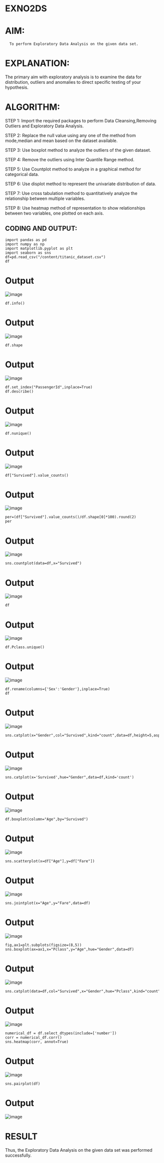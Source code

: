 # EXNO2DS
# AIM:
      To perform Exploratory Data Analysis on the given data set.
      
# EXPLANATION:
  The primary aim with exploratory analysis is to examine the data for distribution, outliers and anomalies to direct specific testing of your hypothesis.
  
# ALGORITHM:
STEP 1: Import the required packages to perform Data Cleansing,Removing Outliers and Exploratory Data Analysis.

STEP 2: Replace the null value using any one of the method from mode,median and mean based on the dataset available.

STEP 3: Use boxplot method to analyze the outliers of the given dataset.

STEP 4: Remove the outliers using Inter Quantile Range method.

STEP 5: Use Countplot method to analyze in a graphical method for categorical data.

STEP 6: Use displot method to represent the univariate distribution of data.

STEP 7: Use cross tabulation method to quantitatively analyze the relationship between multiple variables.

STEP 8: Use heatmap method of representation to show relationships between two variables, one plotted on each axis.

## CODING AND OUTPUT:
```
import pandas as pd
import numpy as np
import matplotlib.pyplot as plt
import seaborn as sns
df=pd.read_csv("/content/titanic_dataset.csv")
df
```

# Output

![image](https://github.com/user-attachments/assets/6da9711d-7202-4470-8da9-4d8bf669e55e)


```
df.info()
```

# Output

![image](https://github.com/user-attachments/assets/2d8eba47-a095-4302-9eb5-ca0e6f622704)

```
df.shape
```


# Output

![image](https://github.com/user-attachments/assets/8be27ebd-4fcc-42b5-83d1-cff9279cbcba)


```
df.set_index("PassengerId",inplace=True)
df.describe()
```

# Output

![image](https://github.com/user-attachments/assets/18dba159-c681-4a5f-a228-8a9f388b8846)

```
df.nunique()
```

# Output

![image](https://github.com/user-attachments/assets/d77575e2-ccf0-4afb-a400-812abf961889)



```
df["Survived"].value_counts()
```

# Output

![image](https://github.com/user-attachments/assets/fc13628b-eac5-465f-bfa8-e5ddd1cdf8fa)


```
per=(df["Survived"].value_counts()/df.shape[0]*100).round(2)
per
```

# Output

![image](https://github.com/user-attachments/assets/0d1202a5-9456-4083-b40a-4c18c0c5070e)


```
sns.countplot(data=df,x="Survived")
```

# Output

![image](https://github.com/user-attachments/assets/116b4fb1-cae9-4cb6-9e5a-1521c8afdb58)



```
df
```

# Output

![image](https://github.com/user-attachments/assets/91047700-a5ca-46af-bacf-01f12be84b5c)


```
df.Pclass.unique()
```

# Output

![image](https://github.com/user-attachments/assets/62bbd625-bca5-48c4-b77b-b9798ed413d2)


```
df.rename(columns={'Sex':'Gender'},inplace=True)
df
```

# Output

![image](https://github.com/user-attachments/assets/5b39c81c-3987-4e92-b8ac-6024404e0f20)


```
sns.catplot(x="Gender",col="Survived",kind="count",data=df,height=5,aspect=.7)
```

# Output

![image](https://github.com/user-attachments/assets/4b9792df-8127-406a-a8d2-e5e6262b243b)


```
sns.catplot(x='Survived',hue="Gender",data=df,kind='count')
```

# Output

![image](https://github.com/user-attachments/assets/05c6fdbc-31d4-450f-a679-bf0b491c7c2d)

```
df.boxplot(column="Age",by="Survived")
```

# Output

![image](https://github.com/user-attachments/assets/4f664727-e315-4703-919c-7165c612c731)

```
sns.scatterplot(x=df["Age"],y=df["Fare"])
```

# Output

![image](https://github.com/user-attachments/assets/723a5ea8-925c-401a-8ab9-bf5e19479e4d)


```
sns.jointplot(x="Age",y="Fare",data=df)
```

# Output

![image](https://github.com/user-attachments/assets/a5292643-7e43-41dd-86b4-d381ca244cd2)


```
fig,ax1=plt.subplots(figsize=(8,5))
sns.boxplot(ax=ax1,x="Pclass",y="Age",hue="Gender",data=df)
```

# Output

![image](https://github.com/user-attachments/assets/27e15150-d328-4bb7-9d67-846ff4c97438)




```
sns.catplot(data=df,col="Survived",x="Gender",hue="Pclass",kind="count")
```

# Output


![image](https://github.com/user-attachments/assets/be060a64-cf2d-42a7-a112-07973fcf78bb)



```
numerical_df = df.select_dtypes(include=['number'])
corr = numerical_df.corr()
sns.heatmap(corr, annot=True)
```

# Output


![image](https://github.com/user-attachments/assets/e23edf30-ee63-4c3c-800f-f9cc71c1b1ca)



```
sns.pairplot(df)
```

# Output


![image](https://github.com/user-attachments/assets/04076fd1-215c-4210-88b5-975139c50e71)




# RESULT
Thus, the Exploratory Data Analysis on the given data set was performed successfully.
